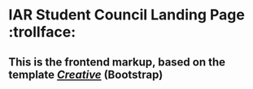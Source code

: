 # IAR Student Council Landing Page :trollface:
## This is the frontend markup, based on the template _[Creative](https://startbootstrap.com/template-overviews/creative/)_ (Bootstrap) 
